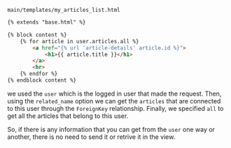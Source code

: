 `main/templates/my_articles_list.html`
```html
{% extends "base.html" %}

{% block content %}
    {% for article in user.articles.all %}
    	<a href="{% url 'article-details' article.id %}">
    		<h1>{{ article.title }}</h1>
    	</a>
    	<hr>
    {% endfor %}
{% endblock content %}
```

we used the `user` which is the logged in user that made the request. Then, using the `related_name` option we can get the `articles` that are connected to this user through the `ForeignKey` relationship. Finally, we specified `all` to get all the articles that belong to this user.

So, if there is any information that you can get from the `user` one way or another, there is no need to send it or retrive it in the view.
